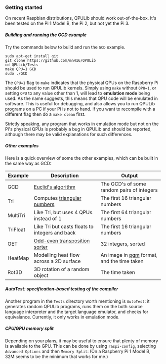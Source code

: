 ### Getting started

On recent Raspbian distributions, QPULib should work out-of-the-box.
It's been tested on the Pi 1 Model B, the Pi 2, but not yet the Pi
3.

##### Building and running the GCD example

Try the commands below to build and run the `GCD` example.

```
sudo apt-get install git
git clone https://github.com/mn416/QPULib
cd QPULib/Tests
make QPU=1 GCD
sudo ./GCD
```

The `QPU=1` flag to `make` indicates that the physical QPUs on the
Raspberry Pi should be used to run QPULib kernels.  Simply using
`make` without `QPU=1`, or setting `QPU` to any value other than 1,
will lead to **emulation mode** being used.  As the name suggests,
this means that QPU code will be emulated in software.  This is useful
for debugging, and also allows you to run QPULib programs on a PC if
your Pi is not to hand.  If you want to recompile with a different
flag then do a `make clean` first.

Strictly speaking, any program that works in emulation mode but not on
the Pi's physical QPUs is probably a bug in QPULib and should be
reported, although there may be valid explanations for such
differences.

##### Other examples

Here is a quick overview of some the other examples, which can be
built in the same way as GCD:

  Example   | Description | Output
  --------- | ----------- | ------
  GCD       | [Euclid's algorithm](https://en.wikipedia.org/wiki/Euclidean_algorithm) | The GCD's of some random pairs of integers
  Tri       | Computes [triangular numbers](https://en.wikipedia.org/wiki/Triangular_number) | The first 16 triangular numbers
  MultiTri  | Like Tri, but uses 4 QPUs instead of 1 | The first 64 triangular numbers
  TriFloat  | Like Tri but casts floats to integers and back | The first 16 triangular numbers
  OET       | [Odd-even transposition sorter](https://en.wikipedia.org/wiki/Odd%E2%80%93even_sort) | 32 integers, sorted
  HeatMap   | Modelling heat flow across a 2D surface | An image in [pgm](http://netpbm.sourceforge.net/doc/pgm.html) format, and the time taken
  Rot3D     | 3D rotation of a random object | The time taken

##### AutoTest: specification-based testing of the compiler

Another program in the `Tests` directory worth mentioning is
`AutoTest`: it generates random QPULib programs, runs them on the both
source language interpreter and the target language emulator, and
checks for equivalance.  Currently, it only works in emulation mode.

##### CPU/GPU memory split

Depending on your plans, it may be useful to ensure that plenty of
memory is available to the GPU.  This can be done by using
`raspi-config`, selecting `Advanced Options` and then `Memory Split`:
(On a Raspberry Pi 1 Model B, 32M seems to be the minimum that works
for me.)
